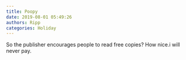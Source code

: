 ```yaml
---
title: Poopy
date: 2019-08-01 05:49:26
authors: Ripp
categories: Holiday
---
```


 So the publisher encourages people to read free copies?
How nice.i will never pay.